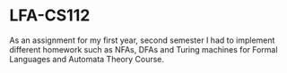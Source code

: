 # LFA-CS112
As an assignment for my first year, second semester I had to implement different homework such as NFAs, DFAs and Turing machines for Formal Languages and Automata Theory Course.
